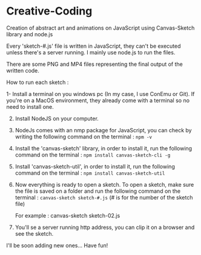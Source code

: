 # Creative-Coding
Creation of abstract art and animations on JavaScript using Canvas-Sketch library and node.js


Every 'sketch-#.js' file is written in JavaScript, they can't be executed unless there's a server running.
I mainly use node.js to run the files.

There are some PNG and MP4 files representing the final output of the written code.

How to run each sketch :

1- Install a terminal on you windows pc (In my case, I use ConEmu or Git). 
   If you're on a MacOS environment, they already come with a terminal 
   so no need to install one.
   
2. Install NodeJS on your computer.

3. NodeJs comes with an nmp package for JavaScript, you can check by writing the following command on the terminal :
   ``` npm -v ```
   
4. Install the 'canvas-sketch' library, in order to install it, run the following command on the terminal :
   ``` npm install canvas-sketch-cli -g ```
   
5. Install 'canvas-sketch-util', in order to install it, run the following command on the terminal :
   ``` npm install canvas-sketch-util ```
   
6. Now everything is ready to open a sketch. To open a sketch, make sure the file is saved on a folder and run the 
   following command on the terminal : 
   ``` canvas-sketch sketch-#.js ```  (# is for the number of the sketch file)
   
   For example : canvas-sketch sketch-02.js
   
7. You'll se a server running http address, you can clip it on a browser and see the sketch.

I'll be soon adding new ones... Have fun!
